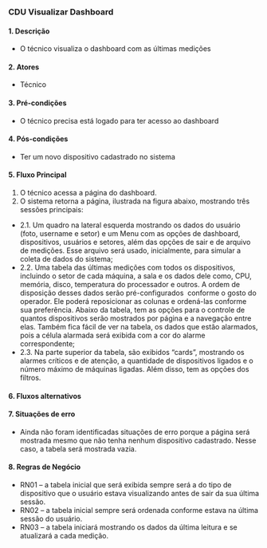 ### CDU Visualizar Dashboard
#### 1. Descrição
- O técnico visualiza o dashboard com as últimas medições

#### 2. Atores
- Técnico

#### 3. Pré-condições

- O técnico precisa está logado para ter acesso ao dashboard

#### 4. Pós-condições

- Ter um novo dispositivo cadastrado no sistema

#### 5. Fluxo Principal

1. O técnico acessa a página do dashboard.
2. O sistema retorna a página, ilustrada na figura abaixo, mostrando três sessões principais:
- 2.1. Um quadro na lateral esquerda mostrando os dados do usuário (foto, username e setor) e um Menu com as opções de dashboard, dispositivos, usuários e setores, além das opções de sair e de arquivo de medições. Esse arquivo será usado, inicialmente, para simular a coleta de dados do sistema;
- 2.2. Uma tabela das últimas medições com todos os dispositivos, incluindo o setor de cada máquina, a sala e os dados dele como, CPU, memória, disco, temperatura do processador e outros. A ordem de disposição desses dados serão pré-configurados  conforme o gosto do operador. Ele poderá reposicionar as colunas e ordená-las conforme sua preferência. Abaixo da tabela, tem as opções para o controle de quantos dispositivos serão mostrados por página e a navegação entre elas. Também fica fácil de ver na tabela, os dados que estão alarmados, pois a célula alarmada será exibida com a cor do alarme correspondente;
- 2.3. Na parte superior da tabela, são exibidos “cards”, mostrando os alarmes críticos e de atenção, a quantidade de dispositivos ligados e o número máximo de máquinas ligadas. Além disso, tem as opções dos filtros.
#### 6. Fluxos alternativos
#### 7. Situações de erro
- Ainda não foram identificadas situações de erro porque a página será mostrada mesmo que não tenha nenhum dispositivo cadastrado. Nesse caso, a tabela será mostrada vazia.
#### 8. Regras de Negócio
- RN01 – a tabela inicial que será exibida sempre será a do tipo de dispositivo que o usuário estava visualizando antes de sair da sua última sessão.
- RN02 – a tabela inicial sempre será ordenada conforme estava na última sessão do usuário.
- RN03 – a tabela iniciará mostrando os dados da última leitura e se atualizará a cada medição.
